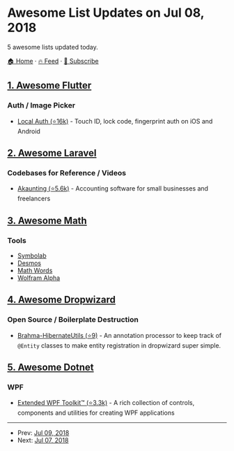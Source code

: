 # Awesome List Updates on Jul 08, 2018

5 awesome lists updated today.

[🏠 Home](/README.md) · [🔥 Feed](https://test.trackawesomelist.com/feed.xml) · [📮 Subscribe](https://trackawesomelist.us17.list-manage.com/subscribe?u=d2f0117aa829c83a63ec63c2f&id=36a103854c)



## [1. Awesome Flutter](/content/Solido/awesome-flutter/README.md)

### Auth / Image Picker

*   [Local Auth (⭐16k)](https://github.com/flutter/plugins/tree/master/packages/local_auth) - Touch ID, lock code, fingerprint auth on iOS and Android

## [2. Awesome Laravel](/content/chiraggude/awesome-laravel/README.md)

### Codebases for Reference / Videos

*   [Akaunting (⭐5.6k)](https://github.com/akaunting/akaunting) - Accounting software for small businesses and freelancers

## [3. Awesome Math](/content/rossant/awesome-math/README.md)

### Tools

*   [Symbolab](https://www.symbolab.com/)
*   [Desmos](https://www.desmos.com/calculator)
*   [Math Words](http://www.mathwords.com/)
*   [Wolfram Alpha](http://www.wolframalpha.com/)

## [4. Awesome Dropwizard](/content/stve/awesome-dropwizard/README.md)

### Open Source / Boilerplate Destruction

*   [Brahma-HibernateUtils (⭐9)](https://github.com/gozefo/brahma-hibernateutils) - An annotation processor to keep track of `@Entity` classes to make entity registration in dropwizard super simple.

## [5. Awesome Dotnet](/content/quozd/awesome-dotnet/README.md)

### WPF

*   [Extended WPF Toolkit™ (⭐3.3k)](https://github.com/xceedsoftware/wpftoolkit) - A rich collection of controls, components and utilities for creating WPF applications

---

- Prev: [Jul 09, 2018](/content/2018/07/09/README.md)
- Next: [Jul 07, 2018](/content/2018/07/07/README.md)